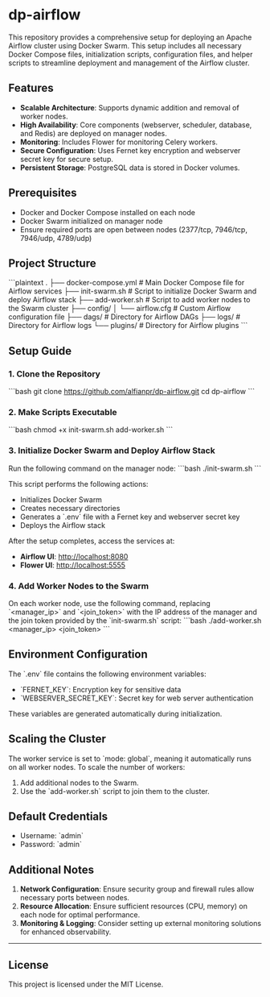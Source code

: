 # dp-airflow

This repository provides a comprehensive setup for deploying an Apache Airflow cluster using Docker Swarm. This setup includes all necessary Docker Compose files, initialization scripts, configuration files, and helper scripts to streamline deployment and management of the Airflow cluster.

## Features

- **Scalable Architecture**: Supports dynamic addition and removal of worker nodes.
- **High Availability**: Core components (webserver, scheduler, database, and Redis) are deployed on manager nodes.
- **Monitoring**: Includes Flower for monitoring Celery workers.
- **Secure Configuration**: Uses Fernet key encryption and webserver secret key for secure setup.
- **Persistent Storage**: PostgreSQL data is stored in Docker volumes.

## Prerequisites

- Docker and Docker Compose installed on each node
- Docker Swarm initialized on manager node
- Ensure required ports are open between nodes (2377/tcp, 7946/tcp, 7946/udp, 4789/udp)

## Project Structure

\`\`\`plaintext
.
├── docker-compose.yml         # Main Docker Compose file for Airflow services
├── init-swarm.sh              # Script to initialize Docker Swarm and deploy Airflow stack
├── add-worker.sh              # Script to add worker nodes to the Swarm cluster
├── config/
│   └── airflow.cfg            # Custom Airflow configuration file
├── dags/                      # Directory for Airflow DAGs
├── logs/                      # Directory for Airflow logs
└── plugins/                   # Directory for Airflow plugins
\`\`\`

## Setup Guide

### 1. Clone the Repository
\`\`\`bash
git clone https://github.com/alfianpr/dp-airflow.git
cd dp-airflow
\`\`\`

### 2. Make Scripts Executable
\`\`\`bash
chmod +x init-swarm.sh add-worker.sh
\`\`\`

### 3. Initialize Docker Swarm and Deploy Airflow Stack
Run the following command on the manager node:
\`\`\`bash
./init-swarm.sh
\`\`\`

This script performs the following actions:

- Initializes Docker Swarm
- Creates necessary directories
- Generates a \`.env\` file with a Fernet key and webserver secret key
- Deploys the Airflow stack

After the setup completes, access the services at:

- **Airflow UI**: [http://localhost:8080](http://localhost:8080)
- **Flower UI**: [http://localhost:5555](http://localhost:5555)

### 4. Add Worker Nodes to the Swarm
On each worker node, use the following command, replacing \`<manager_ip>\` and \`<join_token>\` with the IP address of the manager and the join token provided by the \`init-swarm.sh\` script:
\`\`\`bash
./add-worker.sh <manager_ip> <join_token>
\`\`\`

## Environment Configuration

The \`.env\` file contains the following environment variables:

- \`FERNET_KEY\`: Encryption key for sensitive data
- \`WEBSERVER_SECRET_KEY\`: Secret key for web server authentication

These variables are generated automatically during initialization.

## Scaling the Cluster

The worker service is set to \`mode: global\`, meaning it automatically runs on all worker nodes. To scale the number of workers:

1. Add additional nodes to the Swarm.
2. Use the \`add-worker.sh\` script to join them to the cluster.

## Default Credentials

- Username: \`admin\`
- Password: \`admin\`

## Additional Notes

1. **Network Configuration**: Ensure security group and firewall rules allow necessary ports between nodes.
2. **Resource Allocation**: Ensure sufficient resources (CPU, memory) on each node for optimal performance.
3. **Monitoring & Logging**: Consider setting up external monitoring solutions for enhanced observability.

---

## License

This project is licensed under the MIT License.
